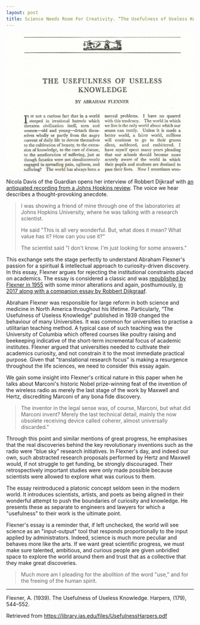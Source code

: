 ```yaml
---
layout: post
title: Science Needs Room For Creativity. “The Usefulness of Useless Knowledge” by Abraham Flexner, 1939.
---
```


![Snapshot of the what biology is not](/images/Flexner1939.png)

Nicola Davis of the Guardian opens her interview of Robbert Dijkraaf with <a href="https://soundcloud.com/guardianscienceweekly/cross-section-robbert">an antiquated recording from a Johns Hopkins review</a>.
The voice we hear describes a thought-provoking anecdote.

> I was showing a friend of mine through one of the laboratories at Johns Hopkins University, where he was talking with a research scientist.
>
> He said "This is all very wonderful.
> But, what does it mean? What value has it? How can you use it?"
>
> The scientist said "I don't know.
> I'm just looking for some answers."

This exchange sets the stage perfectly to understand Abraham Flexner's passion for a spiritual & intellectual approach to curiosity-driven discovery.
In this essay, Flexner argues for rejecting the institutional constraints placed on academics.
The essay is considered a classic and was <a href="http://www.jclinepi.com/article/0021-9681(55)90131-4/abstract">republished by Flexner in 1955</a> with some minor alterations and again, posthumously, <a href="http://press.princeton.edu/titles/10924.html">in 2017 along with a companion essay by Robbert Dijkgraaf</a>.

Abraham Flexner was responsible for large reform in both science and medicine in North America throughout his lifetime.
Particularly, “The Usefulness of Useless Knowledge” published in 1939 changed the behaviour of many Universities.
It was common for universities to practise a utilitarian teaching method.
A typical case of such teaching was the University of Columbia which offered courses like poultry raising and beekeeping indicative of the short-term incremental focus of academic institutes.
Flexner argued that universities needed to cultivate their academics curiosity, and not constrain it to the most immediate practical purpose.
Given that "translational research focus" is making a resurgence throughout the life sciences, we need to consider this essay again.

We gain some insight into Flexner's critical nature in this paper when he talks about Marconi's historic Nobel prize-winning feat of the invention of the wireless radio as merely the last stage of the work by Maxwell and Hertz, discrediting Marconi of any bona fide discovery.

<blockquote>The inventor in the legal sense was, of course, Marconi, but what did Marconi invent? Merely the last technical detail, mainly the now obsolete receiving device called coherer, almost universally discarded."</blockquote>

Through this point and similar mentions of great progress, he emphasises that the real discoveries behind the key revolutionary inventions such as the radio were "blue sky" research initiatives.
In Flexner's day, and indeed our own, such abstracted research proposals performed by Hertz and Maxwell would, if not struggle to get funding, be strongly discouraged.
Their retrospectively important studies were only made possible because scientists were allowed to explore what was curious to them.

The essay reintroduced a platonic concept seldom seen in the modern world.
It introduces scientists, artists, and poets as being aligned in their wonderful attempt to push the boundaries of curiosity and knowledge.
He presents these as separate to engineers and lawyers for which a "usefulness" to their work is the ultimate point.

Flexner's essay is a reminder that, if left unchecked, the world will see science as an "input-output" tool that responds proportionally to the input applied by administrators.
Indeed, science is much more peculiar and behaves more like the arts.
If we want great scientific progress, we must make sure talented, ambitious, and curious people are given unbridled space to explore the world around them and trust that as a collective that they make great discoveries.

<!-- "The Usefulness of Useless Knowledge" is a 9 page must read for students of science.-->

> Much more am I pleading for the abolition of the word "use," and for the freeing of the human spirit.

* * *


Flexner, A.
(1939).
The Usefulness of Useless Knowledge.
Harpers, (179), 544–552.

Retrieved from <a href="https://library.ias.edu/files/UsefulnessHarpers.pdf">https&#x3A;//library.ias.edu/files/UsefulnessHarpers.pdf</a>
